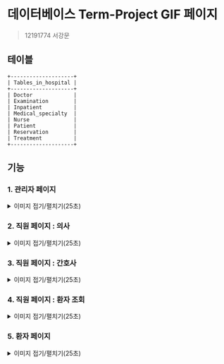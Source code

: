 # 데이터베이스 Term-Project GIF 페이지
> 12191774 서강문
## 테이블
```
+--------------------+
| Tables_in_hospital |
+--------------------+
| Doctor             |
| Examination        |
| Inpatient          |
| Medical_specialty  |
| Nurse              |
| Patient            |
| Reservation        |
| Treatment          |
+--------------------+
``````

## 기능

### 1. 관리자 페이지
<details>
<summary>이미지 접기/펼치기(25초)</summary>

![image](images/1-관리자-페이지.gif)

</details>

### 2. 직원 페이지 : 의사
<details>
<summary>이미지 접기/펼치기(25초)</summary>

![image](images/2-직원-페이지-의사.gif)

</details>

### 3. 직원 페이지 : 간호사
<details>
<summary>이미지 접기/펼치기(25초)</summary>

![image](images/3-직원-페이지-간호사.gif)

</details>

### 4. 직원 페이지 : 환자 조회
<details>
<summary>이미지 접기/펼치기(25초)</summary>

![image](images/4-직원-페이지-환자-조회.gif)

</details>

### 5. 환자 페이지
<details>
<summary>이미지 접기/펼치기(25초)</summary>

![image](images/5-환자-페이지.gif)

</details>

